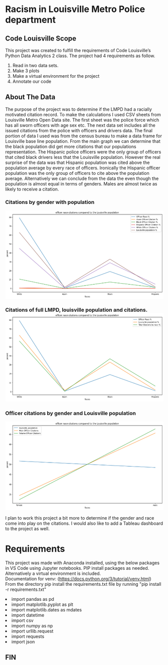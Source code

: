 <h1> Racism in Louisville Metro Police department </h1>

<h2>Code Louisville Scope </h2>
This project was created to fulfill the requirements of Code Louisville’s Python Data Analytics 2 class. The project had 4 requirements as follow. 
<ol>
<li> Read in two data sets. </li>
<li> Make 3 plots </li>
<li> Make a virtual environment for the project </li>
<li> Annotate our code </li>
</ol>

<h2> About The Data </h2>
The purpose of the project was to determine if the LMPD had a racially motivated citation record. To make the calculations I used CSV sheets from Louisville Metro Open Data site. The first sheet was the police force which has all sworn officers with age sex etc. The next data set includes all the issued citations from the police with officers and drivers data. The final portion of data I used was from the census bureau to make a data frame for Louisville base line population. From the main graph we can determine that the black population did get more citations that our populations representation. The Hispanic police officers were the only group of officers that cited black drivers less that the Louisville population. However the real surprise of the data was that Hispanic population was cited above the population average by every race of officers. Ironically the Hispanic officer population was the only group of officers to cite above the population average. Alternatively we can conclude from the data the even though the population is almost equal in terms of genders. Males are almost twice as likely to receive a citation. 

<h3> Citations by gender with population </h3>
<img src="https://github.com/dmorton714/lmpd/blob/master/race.jpg?raw=true" alt="Flowers in Chania">

<h3> Citations of full LMPD, louisville population and citations. 
<img src="https://github.com/dmorton714/lmpd/blob/master/full-force.jpg?raw=true" alt="Flowers in Chania">


<h3> Officer citations by gender and Louisville population </h3>
<img src="https://github.com/dmorton714/lmpd/blob/master/gender.jpg?raw=true" alt="Flowers in Chania">



I plan to work this project a bit more to determine if the gender and race come into play on the citations. I would also like to add a Tableau dashboard to the project as well. 

<h1> Requirements </h1>

This project was made with Anaconda installed, using the below packages in VS Code using Jupyter notebooks. PIP install packages as needed. Alternatively a virtual environment is included. 
<br>
Documentation for venv: (https://docs.python.org/3/tutorial/venv.html)
<br>
From the directory pip install the requirements.txt file by running "pip install -r requirements.txt"

<li> import pandas as pd </li>
<li> import matplotlib.pyplot as plt </li>
<li> import matplotlib.dates as mdates </li>
<li> import datetime </li>
<li> import csv </li>
<li> import numpy as np </li>
<li> import urllib.request </li>
<li> import requests </li>
<li> import json </li>

<h2> FIN </h2>